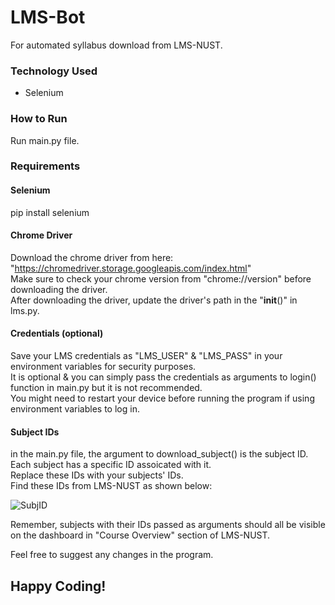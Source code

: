 # LMS-Bot

For automated syllabus download from LMS-NUST.

### Technology Used
- Selenium

### How to Run
Run main.py file.

### Requirements
#### Selenium
pip install selenium

#### Chrome Driver
Download the chrome driver from here:  
"https://chromedriver.storage.googleapis.com/index.html"  
Make sure to check your chrome version from "chrome://version" before downloading the driver.  
After downloading the driver, update the driver's path in the "__init__()" in lms.py.  

#### Credentials (optional)
Save your LMS credentials as "LMS_USER" & "LMS_PASS" in your environment variables for security purposes.  
It is optional & you can simply pass the credentials as arguments to login() function in main.py but it is not recommended.  
You might need to restart your device before running the program if using environment variables to log in.  

#### Subject IDs
in the main.py file, the argument to download_subject() is the subject ID.  
Each subject has a specific ID assoicated with it.  
Replace these IDs with your subjects' IDs.  
Find these IDs from LMS-NUST as shown below:   

![SubjID](https://user-images.githubusercontent.com/73883918/163570732-02743f86-09af-4223-8dbe-44a66d43b6f8.png)


Remember, subjects with their IDs passed as arguments should all be visible on the dashboard in "Course Overview" section of LMS-NUST.  

Feel free to suggest any changes in the program.  

## Happy Coding!
